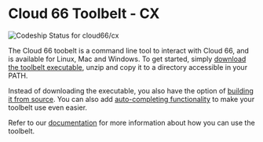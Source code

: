 Cloud 66 Toolbelt - CX
==

![Codeship Status for cloud66/cx](https://codeship.com/projects/dde986d0-e913-0133-618b-0a601490f276/status)

The Cloud 66 toobelt is a command line tool to interact with Cloud 66, and is available for Linux, Mac and Windows. To get started, simply [download the toolbelt executable](https://app.cloud66.com/toolbelt), unzip and copy it to a directory accessible in your PATH.

Instead of downloading the executable, you also have the option of [building it from source](https://github.com/cloud66/cx/wiki/Building-Cloud-66-toolbelt-(cx)-from-source). You can also add [auto-completing functionality](https://github.com/cloud66/cx/wiki/Setting-up-Auto-complete-for-the-toolbelt) to make your toolbelt use even easier.

Refer to our [documentation](http://help.cloud66.com/toolbelt/toolbelt-introduction) for more information about how you can use the toolbelt.
